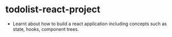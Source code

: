 # todolist-react-project

- Learnt about how to build a react application including concepts such as state, hooks, component trees.
